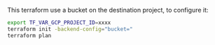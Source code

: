 This terraform use a bucket on the destination project, to configure it: 

```bash 
export TF_VAR_GCP_PROJECT_ID=xxxx
terraform init -backend-config="bucket="
terraform plan
```

